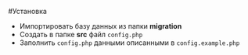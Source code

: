 #Установка
- Импортировать базу данных из папки **migration**
- Создать в папке **src** файл `config.php`
- Заполнить `config.php` данными описанными в `config.example.php`